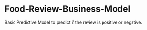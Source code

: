 # Food-Review-Business-Model
Basic Predictive Model to predict if the review is positive or negative.
